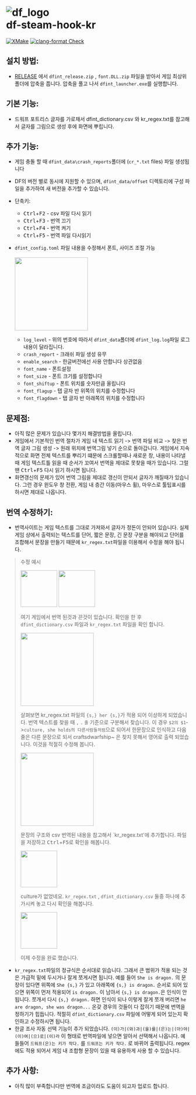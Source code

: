 # ![df_logo](https://user-images.githubusercontent.com/72431617/222708775-4f31c252-9cb0-435d-8104-2271c4d8f711.png)</br>df-steam-hook-kr

[![XMake](https://github.com/dfint/df-steam-hook/actions/workflows/xmake.yml/badge.svg)](https://github.com/dfint/df-steam-hook/actions/workflows/xmake.yml)
[![clang-format Check](https://github.com/dfint/df-steam-hook/actions/workflows/clang-format-check.yml/badge.svg)](https://github.com/dfint/df-steam-hook/actions/workflows/clang-format-check.yml)

## 설치 방법:

- [RELEASE](https://github.com/Kheeman/df-steam-hook/releases) 에서 `dfint_release.zip` , `font.DLL.zip` 파일을 받아서 게임 최상위 폴더에 압축을 풉니다. 압축을 풀고 나서 `dfint_launcher.exe`를 실행합니다.

## 기본 기능:

- 드워프 포트리스 글자를 가로채서 dfint_dictionary.csv 와 kr_regex.txt를 참고해서 글자를 그림으로 생성 후에 화면에 뿌립니다.

## 추가 기능:

- 게임 충돌 할 때 `dfint_data\crash_reports`폴더에 (`cr_*.txt` files) 파일 생성됩니다
- DF의 버전 별로 동시에 지원할 수 있으며, `dfint_data/offset` 디렉토리에 구성 파일을 추가하여 새 버전을 추가할 수 있습니다.

- 단축키:
  - <kbd>Ctrl</kbd>+<kbd>F2</kbd> - csv 파일 다시 읽기
  - <kbd>Ctrl</kbd>+<kbd>F3</kbd> - 번역 끄기
  - <kbd>Ctrl</kbd>+<kbd>F4</kbd> - 번역 켜기
  - <kbd>Ctrl</kbd>+<kbd>F5</kbd> - 번역 파일 다시읽기

- `dfint_config.toml` 파일 내용을 수정해서 폰트, 사이즈 조절 가능</br></br> <img src="https://user-images.githubusercontent.com/72431617/222711176-b8b9ceee-d0ad-40e7-86f3-27c7a2f1ee19.jpg" height="200"/></br>

  - `log_level` - 위의 번호에 따라서 `dfint_data`폴더에 `dfint_log.log`파일 로그 내용이 달라집니다.
  - `crash_report` - 크래쉬 파일 생성 유무
  - `enable_search` - 한글버전에선 사용 안합니다 상관없음
  - `font_name` - 폰트설정
  - `font_size` - 폰트 크기를 설정합니다
  - `font_shiftup` - 폰트 위치를 숫자만큼 올립니다
  - `font_flagup` - 탭 글자 반 위쪽의 위치를 수정합니다
  - `font_flagdown` - 탭 글자 반 아래쪽의 위치를 수정합니다

## 문제점:
- 아직 많은 문제가 있습니다 몇가지 해결방법을 올립니다.
- 게임에서 기본적인 번역 절차가 게임 내 텍스트 읽기 -> 번역 파일 비교 -> 찾은 번역 글자 그림 생성 -> 원래 위치에 번역그림 넣기 순으로 돌아갑니다. 게임에서 지속적으로 화면 전체 텍스트를 뿌리기 떄문에 스크롤할때나 새로운 창, 내용이 나타낼때 게임 텍스트틀 읽을 때 순서가 꼬여서 번역을 제대로 못찾을 때가 있습니다. 그럴땐 <kbd>Ctrl</kbd>+<kbd>F5</kbd> 다시 읽기 하시면 됩니다.
- 화면갱신의 문제가 있어 번역 그림을 제대로 갱신이 안되서 글자가 깨질때가 있습니다. 그런 경우 윈도우 창 전환, 게임 내 층간 이동(마우스 휠), 마우스로 툴팁표시를 하시면 제대로 나옵니다.

## 번역 수정하기:
- 번역사이트는 게임 텍스트를 그대로 가져와서 글자가 정돈이 안되어 있습니다. 실제 게임 상에서 출력되는 텍스트를 단어, 짧은 문장, 긴 문장 구분을 해야되고 단어를 조합해서 문장을 만들기 때문에 `kr_regex.txt`파일을 이용해서 수정을 해야 됩니다.
 > 수정 예시
 >
 > <img src="https://user-images.githubusercontent.com/72431617/222723315-475781df-a234-43ee-b9f8-583f3020a553.jpg" height="100"/>
 > <img src="https://user-images.githubusercontent.com/72431617/222723488-21861a7a-8836-4c30-be72-fa974871b715.jpg" height="100"/>
 >
 > 여기 게임에서 번역 된것과 끈것이 있습니다. 확인을 한 후 `dfint_dictionary.csv` 파일과 `kr_regex.txt` 파일을 확인 합니다.
 >
 > <img src="https://user-images.githubusercontent.com/72431617/222725573-285e45c1-2722-412c-84f8-d14805afc82f.jpg" height="200"/>
 >
 > 살펴보면 kr_regex.txt 파일의 `{s,} her {s,}`가 적용 되어 이상하게 되었습니다. 번역 텍스트를 찾을 때 `,` `.` `줄` 기준으로 구분해서 찾습니다. 이 경우 `$2의 $1`->`culture, she holds의 다른사람들처럼`으로 되어서 한문장으로 인식하고 다음 줄은 다른 문장으로 되서 craftsdwarfship~ 은 찾지 못해서 영어로 출력 되었습니다.
 > 이것을 적절히 수정해 봅니다.
 >
 > <img src="https://user-images.githubusercontent.com/72431617/222729741-3dbf5380-5a9d-4a6c-9cf9-dadfec5f67bb.jpg" height="200"/>
 >
 > 문장의 구조와 csv 번역된 내용을 참고해서 `kr_regex.txt'에 추가합니다. 파일을 저장하고 <kbd>Ctrl</kbd>+<kbd>F5</kbd>로 확인을 해봅니다.
 >
 > <img src="https://user-images.githubusercontent.com/72431617/222730805-4cd71d6d-580e-46c6-a689-387f2a4bb7db.jpg" height="100"/>
 >
 > culture가 없었네요. `kr_regex.txt` , `dfint_dictionary.csv` 둘중 하나에 추가시켜 놓고 다시 확인을 해봅니다.
 >
 > <img src="https://user-images.githubusercontent.com/72431617/222731714-af984d39-32b3-4a8a-af00-6e5cf633621e.jpg" height="100"/>
 >
 > 이제 수정을 완료 했습니다. 
- `kr_regex.txt`파일의 정규식은 순서대로 읽습니다. 그래서 큰 범위가 적용 되는 것은 가급적 밑에 두시거나 잘게 쪼게시면 됩니다. 예를 들어 `She is dragon.` 의 문장이 있다면 위쪽에 `She {s,}` 가 있고 아래쪽에 `{s,} is dragon.` 순서로 되어 있으면 위쪽이 먼저 적용되어 `is dragon.` 이 남아서 `{s,} is dragon.`은 인식이 안됩니다. 쪼개서 다시 `{s,} dragon.` 하면 인식이 되나 이렇게 잘게 쪼개 버리면 `he are dragon, she was dragon...` 온갖 경우의 것들이 다 잡히기 때문에 번역을 정하기가 힙듭니다. 적절히 `dfint_dictionary.csv` 파일에 어떻게 되어 있는지 확인하고 수정하시면 됩니다.
- 한글 조사 자동 선택 기능이 추가 되었습니다. `(이)가|(와)과|(을)를|(은)는|(아)야|(이)여|(으)로|(이)라` 이 형태로 번역파일에 넣으면 알아서 선택해서 나옵니다. 예들들어 `드워프(은)는 키가 작다.` 를 `드워프는 키가 작다.` 로 바뀌어 출력됩니다. regex에도 적용 되어서 게임 내 조합형 문장이 있을 때 유용하게 사용 할 수 있습니다.

## 추가 사항:

- 아직 많이 부족합니다만 번역에 조금이라도 도움이 되고자 업로드 합니다.






